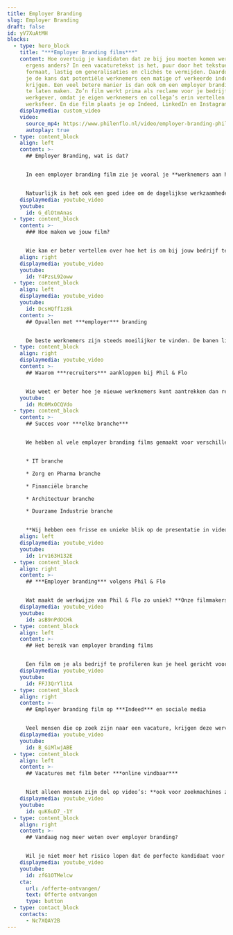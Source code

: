 ```yaml
---
title: Employer Branding
slug: Employer Branding
draft: false
id: yV7XuAtMH
blocks:
  - type: hero_block
    title: "***Employer Branding films***"
    content: Hoe overtuig je kandidaten dat ze bij jou moeten komen werken, en niet
      ergens anders? In een vacaturetekst is het, puur door het tekstuele
      formaat, lastig om generalisaties en clichés te vermijden. Daardoor loop
      je de kans dat potentiële werknemers een matige of verkeerde indruk
      krijgen. Een veel betere manier is dan ook om een employer branding film
      te laten maken. Zo’n film werkt prima als reclame voor je bedrijf als
      werkgever, omdat je eigen werknemers en collega’s erin vertellen over de
      werksfeer. En die film plaats je op Indeed, LinkedIn en Instagram!
    displaymedia: custom_video
    video:
      source_mp4: https://www.philenflo.nl/video/employer-branding-phil-en-flo-Phil-en-Flo-website-source.mp4
      autoplay: true
  - type: content_block
    align: left
    content: >-
      ## Employer Branding, wat is dat?


      In een employer branding film zie je vooral je **werknemers aan het woord**. Ze vertellen de positieve kanten over hun werk en je bedrijf. Daarbij blijven we zo **authentiek** mogelijk. Daarom benoemen we ook  een wat mindere kant van het werk, dit werkt in je voordeel.


      Natuurlijk is het ook een goed idee om de dagelijkse werkzaamheden te laten zien. En je kunt je werkgevers een sfeervolle blik geven op alle leuke dingen die er in de pauze of na het werk gebeuren, zoals **sporten of een gezellige borrel**. Zo’n kijkje in de keuken zegt veel meer dan een geschreven standaardzinnetje in een vacaturetekst. Mensen zijn visueel ingesteld, dus zien hoe het er echt aan toegaat door middel van een eerlijk verhaal geeft ze het duwtje in de rug om te reageren op je vacature.
    displaymedia: youtube_video
    youtube:
      id: G_dlOtmAnas
  - type: content_block
    content: >-
      ### Hoe maken we jouw film?


      Wie kan er beter vertellen over hoe het is om bij jouw bedrijf te werken, dan de werknemers zelf? In een employer branding film laten we daarom echte mensen — werknemers en collega’s — aan het woord. Ze hoeven geen geboren acteur te zijn, want wij zorgen voor een **professionele begeleiding bij het filmen.** Daarna verpakken we hun enthousiaste verhalen in een kort en bondige film. We kiezen er de juiste achtergrondmuziek bij en brengen zo de unieke sfeer in jouw bedrijf binnen 1 minuut in beeld.
    align: right
    displaymedia: youtube_video
    youtube:
      id: Y4PzsL92oww
  - type: content_block
    align: left
    displaymedia: youtube_video
    youtube:
      id: DcsHQff1z8k
    content: >-
      ## Opvallen met ***employer*** branding


      De beste werknemers zijn steeds moeilijker te vinden. De banen liggen letterlijk voor het oprapen, dus hoe zorg je dat talent juist voor jouw bedrijf kiest? Met een employer branding film val je alvast goed op. Zeker als de concurrentie alleen maar een regeltje onderin de vacature schrijft over hun werksfeer, kun jij goed scoren met een vlotte film. Met de juiste mix van beelden van de werkvloer, interviews met huidige werknemers en goed gekozen achtergrondmuziek monteren we een sfeervolle film dat potentiële werknemers enthousiasmeert en motiveert om te solliciteren.
  - type: content_block
    align: right
    displaymedia: youtube_video
    content: >-
      ## Waarom ***recruiters*** aankloppen bij Phil & Flo


      Wie weet er beter hoe je nieuwe werknemers kunt aantrekken dan recruiters? Zij hebben er hun baan van gemaakt om werkgever en werknemer bij elkaar te brengen. Daarom zien ze ook de toegevoegde waarde van een employer branding video. Phil & Flo Creative Studio maakt video’s voor employer branding doeleinden die potentiële werknemers graag willen zien.
    youtube:
      id: Mc0MxOCQVdo
  - type: content_block
    content: >-
      ## Succes voor ***elke branche***


      We hebben al vele employer branding films gemaakt voor verschillende branches:


      * IT branche

      * Zorg en Pharma branche

      * Financiële branche

      * Architectuur branche

      * Duurzame Industrie branche


      **Wij hebben een frisse en unieke blik op de presentatie in videovorm om talent aan te trekken**. Door de verhalen van je collega’s op een aantrekkelijke manier te presenteren, maken we potentiële werknemers enthousiast en geïnteresseerd in jouw bedrijf.
    align: left
    displaymedia: youtube_video
    youtube:
      id: 1rv163H132E
  - type: content_block
    align: right
    content: >-
      ## ***Employer branding*** volgens Phil & Flo


      Wat maakt de werkwijze van Phil & Flo zo uniek? **Onze filmmakers zijn creatieve geesten**, die iedere keer de juiste invalshoek weten te vinden om je bedrijf en werksfeer in videovorm succesvol te presenteren. Dat doen ze met steeds het doel voor ogen: **het overtuigen van potentiële werknemers**. Met dat doel voor ogen gaan ze het hele proces door, van a tot z, om een perfecte employer branding video te maken: van eerste scripts en opnames tot de laatste stappen in het productieproces. En dat doen we allemaal in overleg, met een persoonlijke aanpak.
    displaymedia: youtube_video
    youtube:
      id: asB9nPdOCHk
  - type: content_block
    align: left
    content: >-
      ## Het bereik van employer branding films


      Een film om je als bedrijf te profileren kun je heel gericht voor een specifieke vacature maken, maar ook juist breed inzetbaar houden. Als je diep ingaat op een specifieke functie, laat je bijvoorbeeld een collega uitgebreid over het werk vertellen. Je geeft dan een heel goed beeld van de specifieke functie, maar de film is moeilijker te hergebruiken. Als je kiest voor een meer algemene film over je bedrijf, kun je deze in verschillende vacatures gebruiken. Bovendien heb je een grotere kans dat meer mensen je employer branding video gaan delen op sociale media.
    displaymedia: youtube_video
    youtube:
      id: FFJ3QrYl1tA
  - type: content_block
    align: right
    content: >-
      ## Employer branding film op ***Indeed*** en sociale media


      Veel mensen die op zoek zijn naar een vacature, krijgen deze wervingsteksten vaak doorgespeeld van mensen uit hun netwerk. Delen op Instagram en LinkedIn is al niet meer weg te denken uit het vacatureproces. Je wilt daarom je vacature ook aansprekend maken voor mensen die er niet zelf op zullen reageren, maar wel iemand kennen of een relevant netwerk hebben. **Een korte en aansprekende film helpt deze mensen over de streep te trekken om je vacature te delen.** Daarnaast worden je vacatures op Indeed beter gewaardeerd als je er een film bij plaatst. En van het een komt het ander: als je vacature en/of employer branding film eenmaal gedeeld wordt, gaat de sneeuwbal rollen. Zo vergroot je je bereik exponentieel.
    displaymedia: youtube_video
    youtube:
      id: B_GiMlwjABE
  - type: content_block
    align: left
    content: >-
      ## Vacatures met film beter ***online vindbaar***


      Niet alleen mensen zijn dol op video’s: **ook voor zoekmachines zoals Google vallen webpagina’s met video beter op, en worden beter geïndexeerd.** Ten minste, als je het goed doet. Gelukkig weten we bij Phil & Flo wel raad met video’s en zoekmachine-optimalisatie. De voordelen van een betere vindbaarheid in zoekmachines hoeven we natuurlijk niet uit te leggen: als je meer mensen bereikt, vergroot je je naamsbekendheid. En natuurlijk bereik je, in het geval van een vacature, meer potentiële werknemers als je vacature hoger scoort in zoekmachines.
    displaymedia: youtube_video
    youtube:
      id: quK6uD7_-1Y
  - type: content_block
    align: right
    content: >-
      ## Vandaag nog meer weten over employer branding?


      Wil je niet meer het risico lopen dat de perfecte kandidaat voor je functie afhaakt omdat zij of hij geen goed beeld krijgt van je bedrijf? Phil & Flo maakt hoogwaardige Employer branding video’s om werkgevers en werknemers bij elkaar te brengen. Wij laten jouw bedrijf van de beste kant zien, zodat potentiële werknemers enthousiast bij je zullen solliciteren. We vertellen je hier graag meer over, en beantwoorden al je vragen in persoon. Aarzel dus niet om contact op te nemen en meer te weten te komen over de kansen van employer branding en videomarketing voor jouw bedrijf!
    displaymedia: youtube_video
    youtube:
      id: zfG1OTMelcw
    cta:
      url: /offerte-ontvangen/
      text: Offerte ontvangen
      type: button
  - type: contact_block
    contacts:
      - Nc7XQAY2B
---
```

